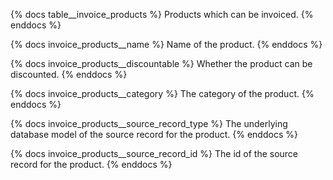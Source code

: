 {% docs table__invoice_products %}
Products which can be invoiced.
{% enddocs %}

{% docs invoice_products__name %}
Name of the product.
{% enddocs %}

{% docs invoice_products__discountable %}
Whether the product can be discounted.
{% enddocs %}

{% docs invoice_products__category %}
The category of the product.
{% enddocs %}

{% docs invoice_products__source_record_type %}
The underlying database model of the source record for the product.
{% enddocs %}

{% docs invoice_products__source_record_id %}
The id of the source record for the product.
{% enddocs %}
